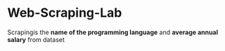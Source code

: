 # Web-Scraping-Lab
Scrapingis the **name of the programming language** and **average annual salary** from dataset
